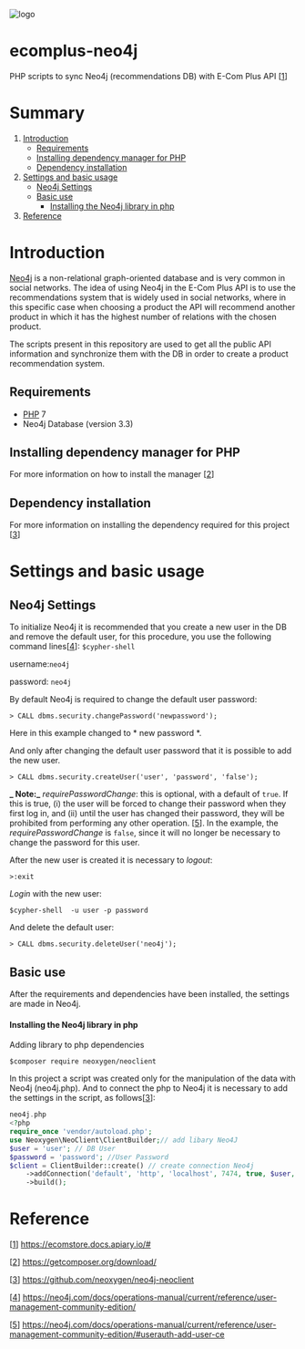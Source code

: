 ![logo](https://avatars3.githubusercontent.com/u/34305306?s=200&v=4"Logo")
# ecomplus-neo4j
PHP scripts to sync Neo4j (recommendations DB) with E-Com Plus API [[1]]
# Summary
1. [Introduction](https://github.com/ecomclub/ecomplus-neo4j#introduction)
   * [Requirements](https://github.com/ecomclub/ecomplus-neo4j#requirements)
   * [Installing dependency manager for PHP](https://github.com/ecomclub/ecomplus-neo4j#installing-dependency-manager-for-php)
   * [Dependency installation](https://github.com/ecomclub/ecomplus-neo4j#dependency-installation)
2. [Settings and basic usage](https://github.com/ecomclub/ecomplus-neo4j#settings-and-basic-usage)
   * [Neo4j Settings](https://github.com/ecomclub/ecomplus-neo4j#neo4j-settings)
   * [Basic use](https://github.com/ecomclub/ecomplus-neo4j#basic-use)
     * [Installing the Neo4j library in php](https://github.com/ecomclub/ecomplus-neo4j#installing-the-neo4j-library-in-php)
3. [Reference](https://github.com/ecomclub/ecomplus-neo4j#reference)

# Introduction
[Neo4j](https://neo4j.com/) is a non-relational graph-oriented database and is very common in social networks.
The idea of using Neo4j in the E-Com Plus API is to use the recommendations system that is widely used in social networks, where in this specific case when choosing a product the API will recommend another product in which it has the highest number of relations with the chosen product.

The scripts present in this repository are used to get all the public API information and synchronize them with the DB in order to create a product recommendation system.
## Requirements
* [PHP](http://www.php.net/) 7
* Neo4j Database (version 3.3)
## Installing dependency manager for PHP
For more information on how to install the manager [[2]]
## Dependency installation
For more information on installing the dependency required for this project [[3]]
# Settings and basic usage
## Neo4j Settings
To initialize Neo4j it is recommended that you create a new user in the DB and remove the default user, for this procedure, you use the following command lines[[4]]:
`$cypher-shell`

username:`neo4j`

password: `neo4j`

By default Neo4j is required to change the default user password:
``` cypher-shell
> CALL dbms.security.changePassword('newpassword');
```
Here in this example changed to * new password *.

And only after changing the default user password that it is possible to add the new user.
``` cypher-shell
> CALL dbms.security.createUser('user', 'password', 'false');
```
**_ Note:_** _requirePasswordChange_: this is optional, with a default of `true`. If this is true, (i) the user will be forced to change their password when they first log in, and (ii) until the user has changed their password, they will be prohibited from performing any other operation. [[5]]. In the example, the _requirePasswordChange_ is `false`, since it will no longer be necessary to change the password for this user.

After the new user is created it is necessary to _logout_:
```
>:exit
```
_Login_ with the new user:
```
$cypher-shell  -u user -p password
```
And delete the default user:
```cypher-shell
> CALL dbms.security.deleteUser('neo4j');
```
## Basic use
After the requirements and dependencies have been installed, the settings are made in Neo4j.
#### Installing the Neo4j library in php
Adding library to php dependencies
```
$composer require neoxygen/neoclient
```
In this project a script was created only for the manipulation of the data with Neo4j (neo4j.php). And to connect the php to Neo4j it is necessary to add the settings in the script, as follows[[3]]:
```php
neo4j.php
<?php
require_once 'vendor/autoload.php';
use Neoxygen\NeoClient\ClientBuilder;// add libary Neo4J
$user = 'user'; // DB User
$password = 'password'; //User Password
$client = ClientBuilder::create() // create connection Neo4j
    ->addConnection('default', 'http', 'localhost', 7474, true, $user, $password ) // initial connection
    ->build();
```
# Reference
[[1]] <https://ecomstore.docs.apiary.io/#>

[[2]] <https://getcomposer.org/download/>

[[3]] <https://github.com/neoxygen/neo4j-neoclient>

[[4]] <https://neo4j.com/docs/operations-manual/current/reference/user-management-community-edition/>

[[5]] <https://neo4j.com/docs/operations-manual/current/reference/user-management-community-edition/#userauth-add-user-ce>

[1]: https://github.com/ecomclub/ecomplus-neo4j#reference
[2]: https://github.com/ecomclub/ecomplus-neo4j#reference
[3]: https://github.com/ecomclub/ecomplus-neo4j#reference
[4]: https://github.com/ecomclub/ecomplus-neo4j#reference
[5]: https://github.com/ecomclub/ecomplus-neo4j#reference
